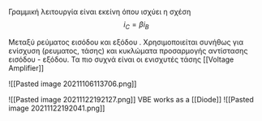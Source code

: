 Γραμμική λειτουργία είναι εκείνη όπου ισχύει η σχέση 
$$i_C=\beta i_B$$

Μεταξύ ρεύματος εισόδου και εξόδου . Χρησιμοποιείται συνήθως για ενίσχυση (ρευματος, τάσης) και κυκλώματα προσαρμογής αντίστασης εισόδου - εξόδου.
Τα πιο συχνά είναι οι ενισχυτές τάσης [[Voltage Amplifier]]

![[Pasted image 20211106113706.png]]

![[Pasted image 20211122192127.png]]
VΒΕ works as a [[Diode]]
![[Pasted image 20211122192041.png]]